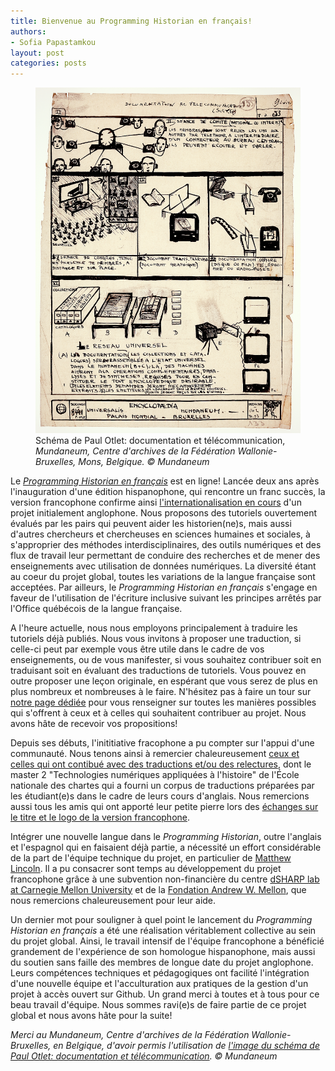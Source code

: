 ```yaml
---
title: Bienvenue au Programming Historian en français!
authors:
- Sofia Papastamkou
layout: post
categories: posts
---
```


<p><figure><img src="/images/welcome-ph-fr/welcome-ph-fr.png" /><figcaption>Schéma de Paul Otlet: documentation et télécommunication, <i>Mundaneum, Centre d'archives de la Fédération Wallonie-Bruxelles, Mons, Belgique. © Mundaneum</i></figcaption></figure></p>

Le _[Programming Historian en français](http://programminghistorian.org/fr)_ est en ligne! Lancée deux ans après l'inauguration d'une édition hispanophone, qui rencontre un franc succès, la version francophone confirme ainsi [l'internationalisation en cours](https://programminghistorian.org/fr/apropos#histoire-du-projet) d'un projet initialement anglophone. Nous proposons des tutoriels ouvertement évalués par les pairs qui peuvent aider les historien(ne)s, mais aussi d'autres chercheurs et chercheuses en sciences humaines et sociales, à s'approprier des méthodes interdisciplinaires, des outils numériques et des flux de travail leur permettant de conduire des recherches et de mener des enseignements avec utilisation de données numériques. La diversité étant au coeur du projet global, toutes les variations de la langue française sont acceptées. Par ailleurs, le _Programming Historian en français_ s'engage en faveur de l'utilisation de l'écriture inclusive suivant les principes arrêtés par l'Office québécois de la langue française.

A l'heure actuelle, nous nous employons principalement à traduire les tutoriels déjà publiés. Nous vous invitons à proposer une traduction, si celle-ci peut par exemple vous être utile dans le cadre de vos enseignements, ou de vous manifester, si vous souhaitez contribuer soit en traduisant soit en évaluant des traductions de tutoriels. Vous pouvez en outre proposer une leçon originale, en espérant que vous serez de plus en plus nombreux et nombreuses à le faire. N'hésitez pas à faire un tour sur [notre page dédiée](https://programminghistorian.org/fr/contribuer) pour vous renseigner sur toutes les manières possibles qui s'offrent à ceux et à celles qui souhaitent contribuer au projet. Nous avons hâte de recevoir vos propositions!

Depuis ses débuts, l'inititiative fracophone a pu compter sur l'appui d'une communauté. Nous tenons ainsi à remercier chaleureusement [ceux et celles qui ont contibué avec des traductions et/ou des relectures](https://github.com/programminghistorian/ph-submissions/issues?q=is%3Aissue+is%3Aopen+label%3AFrench), dont le master 2 "Technologies numériques appliquées à l'histoire" de l'École nationale des chartes qui a fourni un corpus de traductions préparées par les étudiant(e)s dans le cadre de leurs cours d'anglais. Nous remercions aussi tous les amis qui ont apporté leur petite pierre lors des [échanges sur le titre et le logo de la version francophone](https://github.com/programminghistorian/jekyll/issues/850).

Intégrer une nouvelle langue dans le _Programming Historian_, outre l'anglais et l'espagnol qui en faisaient déjà partie, a nécessité un effort considérable de la part de l'équipe technique du projet, en particulier de [Matthew Lincoln](https://github.com/mdlincoln). Il a pu consacrer sont temps au développement du projet francophone grâce à une subvention non-financière du centre [dSHARP lab at Carnegie Mellon University](http://dsharp.library.cmu.edu/) et de la [Fondation Andrew W. Mellon](https://mellon.org/), que nous remercions chaleureusement pour leur aide.

Un dernier mot pour souligner à quel point le lancement du _Programming Historian en français_ a été une réalisation véritablement collective au sein du projet global. Ainsi, le travail intensif de l'équipe francophone a bénéficié grandement de l'expérience de son homologue hispanophone, mais aussi du soutien sans faille des membres de longue date du projet anglophone. Leurs compétences techniques et pédagogiques ont facilité l'intégration d'une nouvelle équipe et l'acculturation aux pratiques de la gestion d'un projet à accès ouvert sur Github. Un grand merci à toutes et à tous pour ce beau travail d'équipe. Nous sommes ravi(e)s de faire partie de ce projet global et nous avons hâte pour la suite!

_Merci au Mundaneum, Centre d'archives de la Fédération Wallonie-Bruxelles, en Belgique, d'avoir permis l'utilisation de [l'image du schéma de Paul Otlet: documentation et télécommunication](http://archives.mundaneum.org/fr/versions-digitalisees/schema-de-paul-otlet-documentation-et-telecommunication). © Mundaneum_
